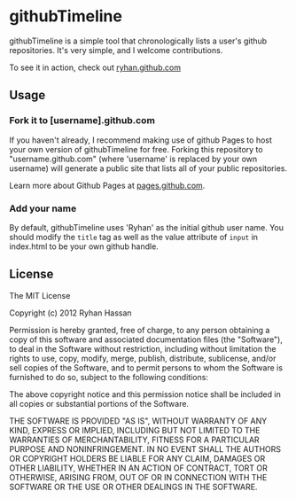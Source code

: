 githubTimeline
==============

githubTimeline is a simple tool that chronologically lists a user's github repositories. It's very simple, and I welcome contributions.

To see it in action, check out [ryhan.github.com](http://ryhan.github.com/ "ryhan.github.com")

## Usage

### Fork it to [username].github.com

If you haven't already, I recommend making use of github Pages to host your own version of githubTimeline for free. Forking this repository to "username.github.com" (where 'username' is replaced by your own username) will generate a public site that lists all of your public repositories.

Learn more about Github Pages at [pages.github.com](http://pages.github.com/ "pages.github.com").

### Add your name

By default, githubTimeline uses 'Ryhan' as the initial github user name. You should modify the `title` tag as well as the value attribute of `input` in index.html to be your own github handle.

## License

The MIT License

Copyright (c) 2012 Ryhan Hassan

Permission is hereby granted, free of charge, to any person obtaining a copy of this software and associated documentation files (the "Software"), to deal in the Software without restriction, including without limitation the rights to use, copy, modify, merge, publish, distribute, sublicense, and/or sell copies of the Software, and to permit persons to whom the Software is furnished to do so, subject to the following conditions:

The above copyright notice and this permission notice shall be included in all copies or substantial portions of the Software.

THE SOFTWARE IS PROVIDED "AS IS", WITHOUT WARRANTY OF ANY KIND, EXPRESS OR IMPLIED, INCLUDING BUT NOT LIMITED TO THE WARRANTIES OF MERCHANTABILITY, FITNESS FOR A PARTICULAR PURPOSE AND NONINFRINGEMENT. IN NO EVENT SHALL THE AUTHORS OR COPYRIGHT HOLDERS BE LIABLE FOR ANY CLAIM, DAMAGES OR OTHER LIABILITY, WHETHER IN AN ACTION OF CONTRACT, TORT OR OTHERWISE, ARISING FROM, OUT OF OR IN CONNECTION WITH THE SOFTWARE OR THE USE OR OTHER DEALINGS IN THE SOFTWARE.



